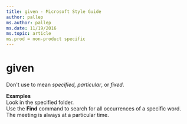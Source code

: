 ```yaml
---
title: given - Microsoft Style Guide
author: pallep
ms.author: pallep
ms.date: 11/19/2016
ms.topic: article
ms.prod = non-product specific
---
```


# given

Don't use to mean *specified, particular*, or *fixed*.

**Examples**  
Look in the specified folder.   
Use the **Find**  command to search for all occurrences of a specific word.  
The meeting is always at a particular time.
